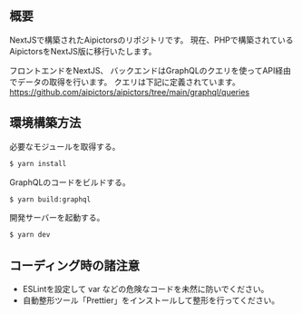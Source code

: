 ## 概要

NextJSで構築されたAipictorsのリポジトリです。
現在、PHPで構築されているAipictorsをNextJS版に移行いたします。

フロントエンドをNextJS、
バックエンドはGraphQLのクエリを使ってAPI経由でデータの取得を行います。
クエリは下記に定義されています。
https://github.com/aipictors/aipictors/tree/main/graphql/queries

## 環境構築方法

必要なモジュールを取得する。

```bash
$ yarn install
```

GraphQLのコードをビルドする。

```bash
$ yarn build:graphql
```

開発サーバーを起動する。

```bash
$ yarn dev
```

## コーディング時の諸注意

* ESLintを設定して var などの危険なコードを未然に防いでください。
* 自動整形ツール「Prettier」をインストールして整形を行ってください。
